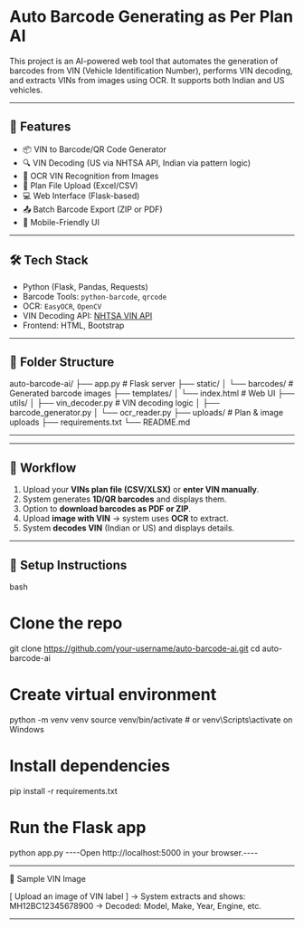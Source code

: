 # Auto Barcode Generating as Per Plan AI

This project is an AI-powered web tool that automates the generation of barcodes from VIN (Vehicle Identification Number), performs VIN decoding, and extracts VINs from images using OCR. It supports both Indian and US vehicles.

---

## 🚀 Features

- 📦 VIN to Barcode/QR Code Generator
- 🔍 VIN Decoding (US via NHTSA API, Indian via pattern logic)
- 🧠 OCR VIN Recognition from Images
- 📄 Plan File Upload (Excel/CSV)
- 💻 Web Interface (Flask-based)
- 📤 Batch Barcode Export (ZIP or PDF)
- 📱 Mobile-Friendly UI

---

## 🛠️ Tech Stack

- Python (Flask, Pandas, Requests)
- Barcode Tools: `python-barcode`, `qrcode`
- OCR: `EasyOCR`, `OpenCV`
- VIN Decoding API: [NHTSA VIN API](https://vpic.nhtsa.dot.gov/api/)
- Frontend: HTML, Bootstrap

---

## 📂 Folder Structure

auto-barcode-ai/ ├── app.py # Flask server ├── static/ │ └── barcodes/ # Generated barcode images ├── templates/ │ └── index.html # Web UI ├── utils/ │ ├── vin_decoder.py # VIN decoding logic │ ├── barcode_generator.py │ └── ocr_reader.py ├── uploads/ # Plan & image uploads ├── requirements.txt └── README.md

---




---

## 🔄 Workflow

1. Upload your **VINs plan file (CSV/XLSX)** or **enter VIN manually**.
2. System generates **1D/QR barcodes** and displays them.
3. Option to **download barcodes as PDF or ZIP**.
4. Upload **image with VIN** → system uses **OCR** to extract.
5. System **decodes VIN** (Indian or US) and displays details.

---

## 🔧 Setup Instructions

bash
# Clone the repo
git clone https://github.com/your-username/auto-barcode-ai.git
cd auto-barcode-ai

# Create virtual environment
python -m venv venv
source venv/bin/activate  # or venv\Scripts\activate on Windows

# Install dependencies
pip install -r requirements.txt

# Run the Flask app
python app.py
----Open http://localhost:5000 in your browser.----




----




📸 Sample VIN Image

[ Upload an image of VIN label ]
→ System extracts and shows: MH12BC12345678900
→ Decoded: Model, Make, Year, Engine, etc.

-----








